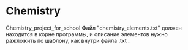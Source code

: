 # Chemistry
Chemistry_project_for_school
Файл "chemistry_elements.txt" должен находится в корне программы, и описание элементов 
нужно ражложить по шаблону, как внутри файла .txt .
